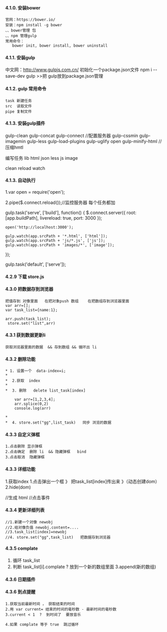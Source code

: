 #### 4.1.0. 安装bower

	官网：https://bower.io/
	安装：npm install -g bower
    、、bower管理 包
    、、npm 管理gulp
	常用命令：
	   bower init, bower install, bower uninstall



#### 4.1.1. 安装gulp

  中文网：http://www.gulpjs.com.cn/
  初始化一个package.json文件
  npm i --save-dev gulp >>把 gulp放到package.json管理


#### 4.1.2. gulp 常用命令
    task 新建任务
    src  读取文件
    pipe 复制文件

#### 4.1.3. 安装gulp插件
  gulp-clean
  gulp-concat
  gulp-connect  //配置服务器
  gulp-cssmin
  gulp-imagemin
  gulp-less
  gulp-load-plugins
  gulp-uglify
  open
  gulp-minify-html   //压缩hmtl

  编写任务
  lib
  html
  json
  less
  js
  image



  clean
  reload
  watch


#### 4.1.3. 自动执行

1.var open = require('open');

2.pipe($.connect.reload());//监控服务器  每个任务都加

gulp.task('serve', ['build'], function() {
    $.connect.server({
        root: [app.buildPath],
        livereload: true,
        port: 3000
    });

    open('http://localhost:3000');

    gulp.watch(app.srcPath + '*.html', ['html']);
    gulp.watch(app.srcPath + 'js/*.js', ['js']);
    gulp.watch(app.srcPath + 'images/*', ['image']);
});

gulp.task('default', ['serve']);



#### 4.2.9  下载 store.js

#### 4.3.0  把数据存到浏览器

    把值存到 对像里面   在把对象push 数组    在把数组存到浏览器里面
    var arr=[];
    var task_list={name:1};

    arr.push(task_list);
     store.set("list",arr)


#### 4.3.1  获到数据更新li

    获取浏览器里面的数据  && 存到数组 && 循环出 li


#### 4.3.2  删除功能

    * 1. 设置一个  data-index=i;
    *
    *  2.获取  index
    *
    *  3. 删除   delete list_task[index]

        var arr=[1,2,3,4];
        arr.splice(0,2)
        console.log(arr)

    *
    *  4. store.set("gg",list_task)   同步 浏览的数据


#### 4.3.3  自定义弹框

    1.点击删除 显示弹框
    2.点击确定  删除 li  && 隐藏弹框   bind
    3.点击取消  隐藏弹框


#### 4.3.3  详细功能

   1.获取index
   1.点击弹出一个框 》 把task_list[index]传出来 》（动态创建dom）
   2.hide(dom)

   //生成 html
   //点击事件


#### 4.3.4  更新详细列表

    //1.新建一个对像 newobj
    //2.给对像负值 newobj.content=....
    //3.task_list[index]=newobj
    //4. store.set("gg",task_list)   把数据存到浏览器


#### 4.3.5  complate

  1. 循环 task_list
  2. 判断 task_list[i].complate ?  放到一个新的数组里面
  3.append(新的数组)


#### 4.3.6  日期插件




#### 4.3.6  到点提醒

    1.获取当前最新时间 ， 获取结束的时间
    2.用 var current= 结束的时间的毫秒数 - 最新时间的毫秒数
    3.current < 1  ?  到时间了  要放音乐

    4.如果 complate 等于 true  跳过循环